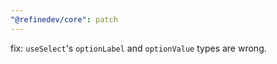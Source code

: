 ```yaml
---
"@refinedev/core": patch
---
```


fix: `useSelect`'s `optionLabel` and `optionValue` types are wrong.
